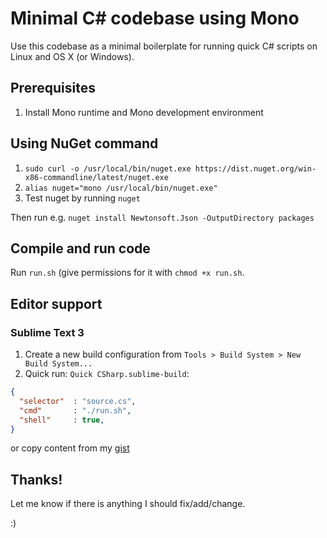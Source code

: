 Minimal C# codebase using Mono
==============================

Use this codebase as a minimal boilerplate for running quick C# scripts on Linux and OS X (or Windows).

## Prerequisites

1. Install Mono runtime and Mono development environment

## Using NuGet command

1. `sudo curl -o /usr/local/bin/nuget.exe https://dist.nuget.org/win-x86-commandline/latest/nuget.exe`
2. `alias nuget="mono /usr/local/bin/nuget.exe"`
3. Test nuget by running `nuget`

Then run e.g. `nuget install Newtonsoft.Json -OutputDirectory packages`

## Compile and run code

Run `run.sh` (give permissions for it with `chmod +x run.sh`.

## Editor support

### Sublime Text 3

1. Create a new build configuration from `Tools > Build System > New Build System...`
2. Quick run: `Quick CSharp.sublime-build`:

```json
{
  "selector"  : "source.cs",
  "cmd"       : "./run.sh",
  "shell"     : true,
}
``` 

or copy content from my [gist](https://gist.github.com/nirlanka/e1cee625e5ece26f4e5f2cd2bb0149fa)

## Thanks!

Let me know if there is anything I should fix/add/change.

:)